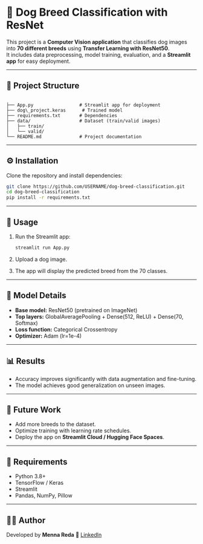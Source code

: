 # 🐶 Dog Breed Classification with ResNet

This project is a **Computer Vision application** that classifies dog images into **70 different breeds** using **Transfer Learning with ResNet50**.  
It includes data preprocessing, model training, evaluation, and a **Streamlit app** for easy deployment.

---

## 📂 Project Structure
```

├── App.py                 # Streamlit app for deployment
├── dog\_project.keras      # Trained model
├── requirements.txt       # Dependencies
├── data/                  # Dataset (train/valid images)
│   ├── train/
│   └── valid/
└── README.md              # Project documentation

````

---

## ⚙️ Installation
Clone the repository and install dependencies:

```bash
git clone https://github.com/USERNAME/dog-breed-classification.git
cd dog-breed-classification
pip install -r requirements.txt
````

---

## 🚀 Usage

1. Run the Streamlit app:

   ```bash
   streamlit run App.py
   ```
2. Upload a dog image.
3. The app will display the predicted breed from the 70 classes.

---

## 🧠 Model Details

* **Base model:** ResNet50 (pretrained on ImageNet)
* **Top layers:** GlobalAveragePooling + Dense(512, ReLU) + Dense(70, Softmax)
* **Loss function:** Categorical Crossentropy
* **Optimizer:** Adam (lr=1e-4)

---

## 📊 Results

* Accuracy improves significantly with data augmentation and fine-tuning.
* The model achieves good generalization on unseen images.

---

## 🎯 Future Work

* Add more breeds to the dataset.
* Optimize training with learning rate schedules.
* Deploy the app on **Streamlit Cloud / Hugging Face Spaces**.

---

## 📌 Requirements

* Python 3.8+
* TensorFlow / Keras
* Streamlit
* Pandas, NumPy, Pillow

---

## 👩‍💻 Author

Developed by **Menna Reda**
🔗 [LinkedIn](https://www.linkedin.com/in/menna-reda-6048182a3?utm_source=share&utm_campaign=share_via&utm_content=profile&utm_medium=android_app)
